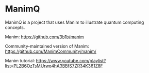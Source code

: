 # ManimQ

ManimQ is a project that uses Manim to illustrate quantum computing concepts.

Manim:
https://github.com/3b1b/manim

Community-maintained version of Manim:
https://github.com/ManimCommunity/manim/

Manim tutorial:
https://www.youtube.com/playlist?list=PL2B6OzTsMUrwo4hA3BBfS7ZR34K361Z8F
